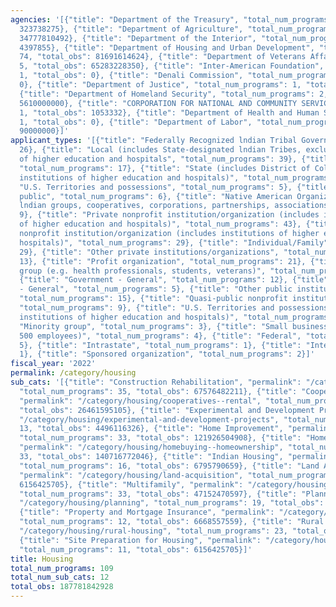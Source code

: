 ```yaml
---
agencies: '[{"title": "Department of the Treasury", "total_num_programs": 2, "total_obs":
  323738275}, {"title": "Department of Agriculture", "total_num_programs": 15, "total_obs":
  34777810492}, {"title": "Department of the Interior", "total_num_programs": 5, "total_obs":
  4397855}, {"title": "Department of Housing and Urban Development", "total_num_programs":
  74, "total_obs": 81691614624}, {"title": "Department of Veterans Affairs", "total_num_programs":
  5, "total_obs": 65283228350}, {"title": "Inter-American Foundation", "total_num_programs":
  1, "total_obs": 0}, {"title": "Denali Commission", "total_num_programs": 1, "total_obs":
  0}, {"title": "Department of Justice", "total_num_programs": 1, "total_obs": 0},
  {"title": "Department of Homeland Security", "total_num_programs": 2, "total_obs":
  5610000000}, {"title": "CORPORATION FOR NATIONAL AND COMMUNITY SERVICE", "total_num_programs":
  1, "total_obs": 1053332}, {"title": "Department of Health and Human Services", "total_num_programs":
  1, "total_obs": 0}, {"title": "Department of Labor", "total_num_programs": 1, "total_obs":
  90000000}]'
applicant_types: '[{"title": "Federally Recognized lndian Tribal Governments", "total_num_programs":
  26}, {"title": "Local (includes State-designated lndian Tribes, excludes institutions
  of higher education and hospitals", "total_num_programs": 39}, {"title": "State",
  "total_num_programs": 17}, {"title": "State (includes District of Columbia, public
  institutions of higher education and hospitals)", "total_num_programs": 21}, {"title":
  "U.S. Territories and possessions", "total_num_programs": 5}, {"title": "Anyone/general
  public", "total_num_programs": 6}, {"title": "Native American Organizations (includes
  lndian groups, cooperatives, corporations, partnerships, associations)", "total_num_programs":
  9}, {"title": "Private nonprofit institution/organization (includes institutions
  of higher education and hospitals)", "total_num_programs": 43}, {"title": "Public
  nonprofit institution/organization (includes institutions of higher education and
  hospitals)", "total_num_programs": 29}, {"title": "Individual/Family", "total_num_programs":
  29}, {"title": "Other private institutions/organizations", "total_num_programs":
  13}, {"title": "Profit organization", "total_num_programs": 21}, {"title": "Specialized
  group (e.g. health professionals, students, veterans)", "total_num_programs": 14},
  {"title": "Government - General", "total_num_programs": 12}, {"title": "Non-Government
  - General", "total_num_programs": 5}, {"title": "Other public institution/organization",
  "total_num_programs": 15}, {"title": "Quasi-public nonprofit institution/organization",
  "total_num_programs": 9}, {"title": "U.S. Territories and possessions (includes
  institutions of higher education and hospitals)", "total_num_programs": 5}, {"title":
  "Minority group", "total_num_programs": 3}, {"title": "Small business (less than
  500 employees)", "total_num_programs": 4}, {"title": "Federal", "total_num_programs":
  5}, {"title": "Intrastate", "total_num_programs": 1}, {"title": "Interstate", "total_num_programs":
  1}, {"title": "Sponsored organization", "total_num_programs": 2}]'
fiscal_year: '2022'
permalink: /category/housing
sub_cats: '[{"title": "Construction Rehabilitation", "permalink": "/category/housing/construction-rehabilitation",
  "total_num_programs": 35, "total_obs": 67576482211}, {"title": "Cooperatives, Rental",
  "permalink": "/category/housing/cooperatives--rental", "total_num_programs": 26,
  "total_obs": 26461595105}, {"title": "Experimental and Development Projects", "permalink":
  "/category/housing/experimental-and-development-projects", "total_num_programs":
  13, "total_obs": 4496116326}, {"title": "Home Improvement", "permalink": "/category/housing/home-improvement",
  "total_num_programs": 33, "total_obs": 121926504908}, {"title": "Homebuying, Homeownership",
  "permalink": "/category/housing/homebuying--homeownership", "total_num_programs":
  33, "total_obs": 140716772046}, {"title": "Indian Housing", "permalink": "/category/housing/indian-housing",
  "total_num_programs": 16, "total_obs": 6795790659}, {"title": "Land Acquisition",
  "permalink": "/category/housing/land-acquisition", "total_num_programs": 10, "total_obs":
  6156425705}, {"title": "Multifamily", "permalink": "/category/housing/multifamily",
  "total_num_programs": 33, "total_obs": 47152470597}, {"title": "Planning", "permalink":
  "/category/housing/planning", "total_num_programs": 19, "total_obs": 5682455880},
  {"title": "Property and Mortgage Insurance", "permalink": "/category/housing/property-and-mortgage-insurance",
  "total_num_programs": 12, "total_obs": 6668557559}, {"title": "Rural Housing", "permalink":
  "/category/housing/rural-housing", "total_num_programs": 23, "total_obs": 34650582578},
  {"title": "Site Preparation for Housing", "permalink": "/category/housing/site-preparation-for-housing",
  "total_num_programs": 11, "total_obs": 6156425705}]'
title: Housing
total_num_programs: 109
total_num_sub_cats: 12
total_obs: 187781842928
---
```

